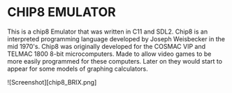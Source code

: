 # CHIP8 EMULATOR

This is a chip8 Emulator that was written in C11 and SDL2. Chip8 is an interpreted programming language
developed by Joseph Weisbecker in the mid 1970's. Chip8 was originally developed for the COSMAC VIP and
TELMAC 1800 8-bit microcomputers. Made to allow video games to be more easily programmed for these computers.
Later on they would start to appear for some models of graphing calculators.

![Screenshot][chip8_BRIX.png]
